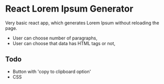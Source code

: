 # React Lorem Ipsum Generator

Very basic react app, which generates Lorem Ipsum without reloading the page.

- User can choose number of paragraphs,
- User can choose that data has HTML tags or not,

## Todo

- Button with 'copy to clipboard option'
- CSS
